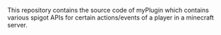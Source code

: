 This repository contains the source code of myPlugin which contains various spigot APIs for certain actions/events of a player in a minecraft server.
